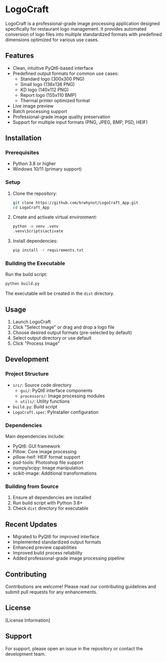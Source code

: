 # LogoCraft

LogoCraft is a professional-grade image processing application designed specifically for restaurant logo management. It provides automated conversion of logo files into multiple standardized formats with predefined dimensions optimized for various use cases.

## Features

- Clean, intuitive PyQt6-based interface
- Predefined output formats for common use cases:
  - Standard logo (300x300 PNG)
  - Small logo (136x136 PNG)
  - KD logo (140x112 PNG)
  - Report logo (155x110 BMP)
  - Thermal printer optimized format
- Live image preview
- Batch processing support
- Professional-grade image quality preservation
- Support for multiple input formats (PNG, JPEG, BMP, PSD, HEIF)

## Installation

### Prerequisites
- Python 3.8 or higher
- Windows 10/11 (primary support)

### Setup
1. Clone the repository:
   ```bash
   git clone https://github.com/krwhynot/LogoCraft_App.git
   cd LogoCraft_App
   ```

2. Create and activate virtual environment:
   ```bash
   python -m venv .venv
   .venv\Scripts\activate
   ```

3. Install dependencies:
   ```bash
   pip install -r requirements.txt
   ```

### Building the Executable
Run the build script:
```bash
python build.py
```

The executable will be created in the `dist` directory.

## Usage

1. Launch LogoCraft
2. Click "Select Image" or drag and drop a logo file
3. Choose desired output formats (pre-selected by default)
4. Select output directory or use default
5. Click "Process Image"

## Development

### Project Structure
- `src/`: Source code directory
  - `gui/`: PyQt6 interface components
  - `processors/`: Image processing modules
  - `utils/`: Utility functions
- `build.py`: Build script
- `LogoCraft.spec`: PyInstaller configuration

### Dependencies
Main dependencies include:
- PyQt6: GUI framework
- Pillow: Core image processing
- pillow-heif: HEIF format support
- psd-tools: Photoshop file support
- numpy/scipy: Image manipulation
- scikit-image: Additional transformations

### Building from Source
1. Ensure all dependencies are installed
2. Run build script with Python 3.8+
3. Check `dist` directory for executable

## Recent Updates
- Migrated to PyQt6 for improved interface
- Implemented standardized output formats
- Enhanced preview capabilities
- Improved build process reliability
- Added professional-grade image processing pipeline

## Contributing
Contributions are welcome! Please read our contributing guidelines and submit pull requests for any enhancements.

## License
[License Information]

## Support
For support, please open an issue in the repository or contact the development team.
